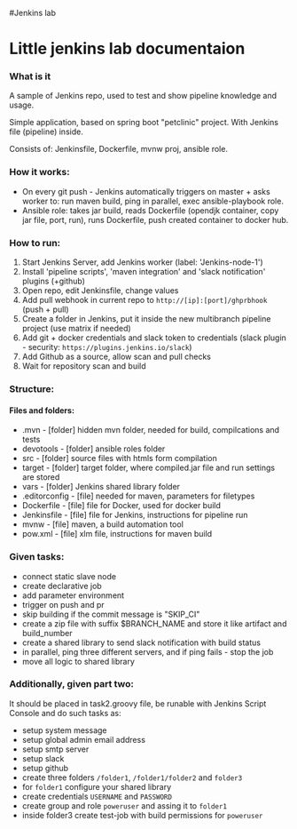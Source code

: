 #Jenkins lab

<h1>Little jenkins lab documentaion</h1>

<h3>What is it</h3>

A sample of Jenkins repo, used to test and show pipeline knowledge and usage. 

Simple application, based on spring boot "petclinic" project. With Jenkins file (pipeline) inside. 

Consists of: Jenkinsfile, Dockerfile, mvnw proj, ansible role.

<h3>How it works:</h3>

  * On every git push - Jenkins automatically triggers on master + asks worker to: run maven build, ping in parallel, exec ansible-playbook role.
  * Ansible role: takes jar build, reads Dockerfile (opendjk container, copy jar file, port, run), runs Dockerfile, push created container to docker hub.

<h3>How to run:</h3>

  1) Start Jenkins Server, add Jenkins worker (label: 'Jenkins-node-1')
  2) Install 'pipeline scripts', 'maven integration' and 'slack notification' plugins (+github)
  3) Open repo, edit Jenkinsfile, change values
  4) Add pull webhook in current repo to `http://[ip]:[port]/ghprbhook` (push + pull)
  5) Create a folder in Jenkins, put it inside the new multibranch pipeline project (use matrix if needed)
  6) Add git + docker credentials and slack token to credentials (slack plugin - security: `https://plugins.jenkins.io/slack`) 
  7) Add Github as a source, allow scan and pull checks
  8) Wait for repository scan and build

<h3>Structure:</h3>

  <h4>Files and folders:</h4>

  * .mvn - [folder] hidden mvn folder, needed for build, compilcations and tests
  * devotools - [folder] ansible roles folder
  * src - [folder] source files with htmls form compilation
  * target - [folder] target folder, where compiled.jar file and run settings are stored
  * vars - [folder] Jenkins shared library folder
  * .editorconfig - [file] needed for maven, parameters for filetypes
  * Dockerfile - [file] file for Docker, used for docker build
  * Jenkinsfile - [file] file for Jenkins, instructions for pipeline run
  * mvnw - [file] maven, a build automation tool
  * pow.xml - [file] xlm file, instructions for maven build

<h3>Given tasks:</h3>

  * connect static slave node
  * create declarative job
  * add parameter environment
  * trigger on push and pr
  * skip building if the commit message is "SKIP_CI"
  * create a zip file with suffix $BRANCH_NAME and store it like artifact and build_number
  * create a shared library to send slack notification with build status
  * in parallel, ping three different servers, and if ping fails - stop the job
  * move all logic to shared library

<h3>Additionally, given part two:</h3>

It should be placed in task2.groovy file, be runable with Jenkins Script Console and do such tasks as:

  * setup system message
  * setup global admin email address
  * setup smtp server
  * setup slack
  * setup github
  * create three folders `/folder1`, `/folder1/folder2` and `folder3`
  * for `folder1` configure your shared library
  * create credentials `USERNAME` and `PASSWORD`
  * create group and role `poweruser` and assing it to `folder1`
  * inside folder3 create test-job with build permissions for `poweruser`

